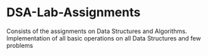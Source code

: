 # DSA-Lab-Assignments
Consists of the assignments on Data Structures and Algorithms. Implementation of all basic operations on all Data Structures and few problems
